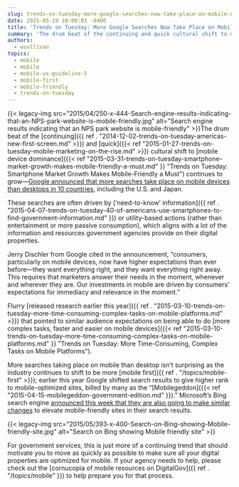 ```yaml
---
slug: trends-on-tuesday-more-google-searches-now-take-place-on-mobile-devices-than-desktops
date: 2015-05-19 10:00:03 -0400
title: 'Trends on Tuesday: More Google Searches Now Take Place on Mobile Devices than Desktops'
summary: 'The drum beat of the continuing and quick cultural shift to mobile device dominance continues to grow&mdash;Google announced that more searches take place on mobile devices than desktops in 10 countries, including the U.S. and Japan. These searches are often driven'
authors:
  - wsullivan
topics:
  - mobile
  - mobile
  - mobile-ux-guideline-5
  - mobile-first
  - mobile-friendly
  - trends-on-tuesday
---
```


{{< legacy-img src="2015/04/250-x-444-Search-engine-results-indicating-that-an-NPS-park-website-is-mobile-friendly.jpg" alt="Search engine results indicating that an NPS park website is mobile-friendly" >}}The drum beat of the [continuing]({{ ref . "2014-12-02-trends-on-tuesday-americas-new-first-screen.md" >}}) and [quick]({{< ref "2015-01-27-trends-on-tuesday-mobile-marketing-on-the-rise.md" >}}) cultural shift to [mobile device dominance]({{< ref "2015-03-31-trends-on-tuesday-smartphone-market-growth-makes-mobile-friendly-a-must.md" }} "Trends on Tuesday: Smartphone Market Growth Makes Mobile-Friendly a Must") continues to grow—[Google announced that more searches take place on mobile devices than desktops in 10 countries](http://adwords.blogspot.com/2015/05/building-for-next-moment.html), including the U.S. and Japan.

These searches are often driven by [‘need-to-know’ information]({{ ref . "2015-04-07-trends-on-tuesday-40-of-americans-use-smartphones-to-find-government-information.md" }}) or utility-based actions (rather than entertainment or more passive consumption), which aligns with a lot of the information and resources government agencies provide on their digital properties.

Jerry Dischler from Google cited in the announcement, “consumers, particularly on mobile devices, now have higher expectations than ever before—they want everything right, and they want everything right away. This requires that marketers answer their needs in the moment, whenever and wherever they are. Our investments in mobile are driven by consumers’ expectations for immediacy and relevance in the moment.”

Flurry [released research earlier this year]({{ ref . "2015-03-10-trends-on-tuesday-more-time-consuming-complex-tasks-on-mobile-platforms.md" >}}) that pointed to similar audience expectations on being able to do [more complex tasks, faster and easier on mobile devices]({{< ref "2015-03-10-trends-on-tuesday-more-time-consuming-complex-tasks-on-mobile-platforms.md" }} "Trends on Tuesday: More Time-Consuming, Complex Tasks on Mobile Platforms").

More searches taking place on mobile than desktop isn’t surprising as the industry continues to shift to be more [mobile first]({{ ref . "/topics/mobile-first" >}}); earlier this year Google shifted search results to give higher rank to mobile-optimized sites, billed by many as the “[Mobilegeddon]({{< ref "2015-04-15-mobilegeddon-government-edition.md" }}).” Microsoft’s Bing search engine [announced this week that they are also going to make similar changes](http://blogs.bing.com/webmaster/2015/05/14/our-approach-to-mobile-friendly-search/) to elevate mobile-friendly sites in their search results.

{{< legacy-img src="2015/05/393-x-400-Search-on-Bing-showing-Mobile-friendly-site.jpg" alt="Search on Bing showing Mobile friendly site" >}}

For government services, this is just more of a continuing trend that should motivate you to move as quickly as possible to make sure all your digital properties are optimized for mobile. If your agency needs to help, please check out the [cornucopia of mobile resources on DigitalGov]({{ ref . "/topics/mobile" }}) to help prepare you for that process.